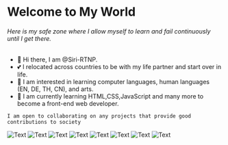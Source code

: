# Welcome to My World
###### Here is my safe zone where I allow myself to learn and fail continuously until I get there.

- 👋 Hi there, I am @Siri-RTNP. 
- 💕 I relocated across countries to be with my life partner and start over in life.
- 👀 I am interested in learning computer languages, human languages (EN, DE, TH, CN), and arts.
- 🌱 I am currently learning HTML,CSS,JavaScript and many more to become a front-end web developer.

``` I am open to collaborating on any projects that provide good contributions to society ```

![Text](https://img.shields.io/badge/Udemy-EC5252?style=for-the-badge&logo=Udemy&logoColor=white)
![Text](https://img.shields.io/badge/Duolingo-58CC02?style=for-the-badge&logo=Duolingo&logoColor=white)
![Text](https://img.shields.io/badge/GitHub-100000?style=for-the-badge&logo=github&logoColor=white)
![Text](https://img.shields.io/badge/GitKraken-179287?style=for-the-badge&logo=GitKraken&logoColor=white)
![Text](https://img.shields.io/badge/HTML5-E34F26?style=for-the-badge&logo=html5&logoColor=white)
![Text](https://img.shields.io/badge/CSS3-1572B6?style=for-the-badge&logo=css3&logoColor=white)
![Text](https://img.shields.io/badge/JavaScript-323330?style=for-the-badge&logo=javascript&logoColor=F7DF1E)
![Text](https://img.shields.io/badge/Adobe%20Creative%20Cloud-DA1F26?style=for-the-badge&logo=Adobe%20Creative%20Cloud&logoColor=white)

<!---
Siri-RTNP/Siri-RTNP is a ✨ special ✨ repository because its `README.md` (this file) appears on your GitHub profile.
You can click the Preview link to take a look at your changes.
--->
